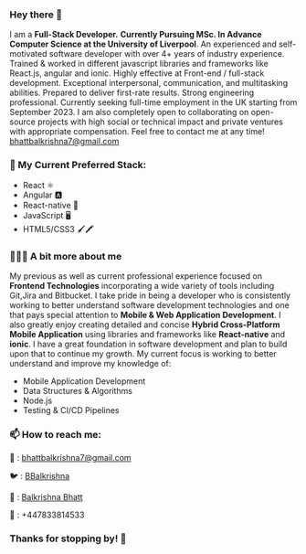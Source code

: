 <!--
**BalkrishnaBhatt/BalkrishnaBhatt** is a ✨ _special_ ✨ repository because its `README.md` (this file) appears on your GitHub profile.

Here are some ideas to get you started:

- 🔭 I’m currently working on ...
- 🌱 I’m currently learning ...
- 👯 I’m looking to collaborate on ...
- 🤔 I’m looking for help with ...
- 💬 Ask me about ...
- 📫 How to reach me: ...
- 😄 Pronouns: ...
- ⚡ Fun fact: ...
-->

### Hey there 👋
I am a **Full-Stack Developer.** **Currently Pursuing MSc. In Advance Computer Science at the University of Liverpool**. An experienced and self-motivated software developer with over 4+ years of industry experience. Trained & worked in different javascript libraries and frameworks like React.js, angular and ionic. Highly effective at Front-end / full-stack development. Exceptional interpersonal, communication, and multitasking abilities. Prepared to deliver first-rate results. Strong engineering professional. Currently seeking full-time employment in the UK starting from September 2023. I am also completely open to collaborating on open-source projects with high social or technical impact and private ventures with appropriate compensation. Feel free to contact me at any time! [bhattbalkrishna7@gmail.com](bhattbalkrishna7@gmail.com)


### 🔭  My Current Preferred Stack:

- React ⚛️
- Angular 🅰️
- React-native 📱
- JavaScript 🖥
- HTML5/CSS3 🖌🖍

### 👨🏻‍💻 A bit more about me

My previous as well as current professional experience focused on **Frontend Technologies** incorporating a wide variety of tools including Git,Jira and Bitbucket. I take pride in being a developer who is consistently working to better understand software development technologies and one that pays special attention to **Mobile & Web Application Development**. I also greatly enjoy creating detailed and concise **Hybrid Cross-Platform Mobile Application** using libraries and frameworks like **React-native** and **ionic**. I have a great foundation in software development and plan to build upon that to continue my growth. My current focus is working to better understand and improve my knowledge of:

- Mobile Application Development 
- Data Structures & Algorithms
- Node.js
- Testing & CI/CD Pipelines

### 📫 How to reach me:

📧 : [bhattbalkrishna7@gmail.com](bhattbalkrishna7@gmail.com)

🐦 : [BBalkrishna](https://twitter.com/BBalkrishna)

🔗 : [Balkrishna Bhatt](https://www.linkedin.com/in/bhattbalkrishna7/)

📱 : +447833814533

### Thanks for stopping by! 👋 

